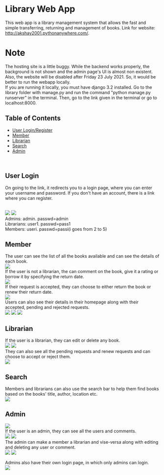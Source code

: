 # Library Web App

This web app is a library management system that allows the fast and simple transferring, returning and management of books. Link for website: http://akshay2001.pythonanywhere.com/.
<br/>
# Note
The hosting site is a little buggy. While the backend works properly, the background is not shown and the admin page's UI is almost non existent. Also, the website will be disabled after Friday 23 July 2021. So, it would be better to run the webapp locally.</br>
If you are running it locally, you must have django 3.2 installed. Go to the library folder with manage.py and run the command "python manage.py runserver" in the terminal. Then, go to the link given in the terminal or go to localhost:8000.
<br/>

## Table of Contents  
 - [User Login/Register](#user-login)  
 - [Member](#member)
 - [Librarian](#librarian)
 - [Search](#search)  
 - [Admin](#admin)

<br/>
<a name="user-login"/>

## User Login
On going to the link, it redirects you to a login page, where you can enter your username and password. If you don't have an account, there is a link where you can register.

<br/>
<img src="pics/login.PNG">
<img src="pics/register.PNG"> 
<br/>
Admins: admin. passwd=admin<br/>
Librarians: user1. passwd=pass1<br/>
Members: useri. passwd=passi(i goes from 2 to 5)<br/>
<a name="member"/>

## Member

The user can see the list of all the books available and can see the details of each book.
<br/>
<img src="pics/books_member.PNG">
<br/>
If the user is not a librarian, the can comment on the book, give it a rating or borrow it by specifying the return date. 
<br/>
<img src="pics/book_page_member.PNG">
<br/>
If their request is accepted, they can choose to either return the book or renew their return date.
<br/>
<img src="pics/borrowed_member.PNG">
<br/>
Users can also see their details in their homepage along with their accepted, pending and rejected requests.
<br/>
<img src="pics/my_books.PNG">
<img src="pics/pending_request.PNG">
<img src="pics/rejected_requests.PNG">
<br/>
<a name="librarian"/>

## Librarian
If the user is a librarian, they can edit or delete any book. 
<br/>
<img src="pics/book_page_librarian.PNG">
<img src="pics/edit_book.PNG">
<br/>
They can also see all the pending requests and renew requests and can choose to accept or reject them.
<br/>
<img src="pics/requests_librarian.PNG">
<br/>
<a name="search"/>


## Search

Members and librarians can also use the search bar to help them find books based on the books' title, author, location etc.
<br/>
<img src="pics/search.PNG">
<br/>
<a name="admin"/>


## Admin
<img src="pics/admin_page.PNG">
<br/>
If the user is an admin, they can see all the users and comments. 
<br/>
<img src="pics/users.PNG">
<img src="pics/comments.PNG">
<br/>
The admin can make a member a librarian and vise-versa along with editing and deleting any user or comment.
<br/>
<img src="pics/edit_users.PNG">
<img src="pics/edit_comment.PNG">
<br/>

Admins also have their own login page, in which only admins can login.
<br/>
<img src="pics/admin_login.PNG">

